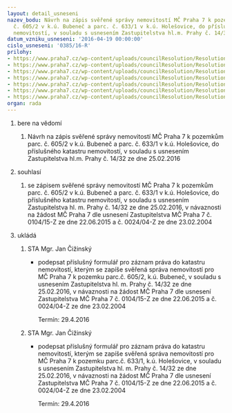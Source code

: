 ```yaml
---
layout: detail_usneseni
nazev_bodu: Návrh na zápis svěřené správy nemovitostí MČ Praha 7 k pozemkům parc.
  č. 605/2 v k.ú. Bubeneč a parc. č. 633/1 v k.ú. Holešovice, do příslušného katastru
  nemovitostí, v souladu s usnesením Zastupitelstva hl.m. Prahy č. 14/32 ze dne 25.02.2016
datum_vzniku_usneseni: '2016-04-19 00:00:00'
cislo_usneseni: '0385/16-R'
prilohy:
- https://www.praha7.cz/wp-content/uploads/councilResolution/Resolutions/27585/export/DZ_63316052~47388.doc
- https://www.praha7.cz/wp-content/uploads/councilResolution/Resolutions/27585/export/02_usneseni_ZHMP_c_14_32_ze_dne_2016_02_25~47387.pdf
- https://www.praha7.cz/wp-content/uploads/councilResolution/Resolutions/27585/export/03_763~47386.pdf
- https://www.praha7.cz/wp-content/uploads/councilResolution/Resolutions/27585/export/04_63316052~47385.pdf
- https://www.praha7.cz/wp-content/uploads/councilResolution/Resolutions/27585/export/04_navrh_na_zapis_zaznamem_pozemky_633_1_HOL~47384.doc
- https://www.praha7.cz/wp-content/uploads/councilResolution/Resolutions/27585/export/05_navrh_na_zapis_zaznamem_pozemky_605_2_BUB~47383.doc
- https://www.praha7.cz/wp-content/uploads/councilResolution/Resolutions/27585/export/export~299576.pdf
organ: rada
---
```

<ol class="urzList_view" id="urzList">
<li id="" class="urzClass1"><span name="1">bere na vědomí</span> 
<ol class="urzOlClass">
<li id="" class="urzClass2" style="TEXT-ALIGN: left"><span><p>Návrh na zápis svěřené správy nemovitostí MČ Praha 7 k pozemkům parc. č. 605/2 v k.ú. Bubeneč a parc. č. 633/1 v k.ú. Holešovice, do příslušného katastru nemovitostí, v souladu s usnesením Zastupitelstva hl.m. Prahy č. 14/32 ze dne 25.02.2016</p></span></li></ol></li>
<li id="" class="urzClass1"><span name="26">souhlasí</span> 
<ol class="urzOlClass">
<li id="" class="urzClass2" style="TEXT-ALIGN: left"><span><p>se zápisem svěřené správy nemovitostí MČ Praha 7 k pozemkům parc. č. 605/2 v k.ú. Bubeneč a parc. č. 633/1 v k.ú. Holešovice, do příslušného katastru nemovitostí, v souladu s usnesením Zastupitelstva hl. m. Prahy č. 14/32 ze dne 25.02.2016, v návaznosti na žádost MČ Praha 7 dle usnesení Zastupitelstva MČ Praha 7 č. 0104/15-Z ze dne 22.06.2015 a č. 0024/04-Z ze dne 23.02.2004<br></p></span></li></ol></li><li class="urzClass1" id="urzUkoly"><span name="1">ukládá</span><ol class="urzOlClass"><li class="urzClass2"><span><p>STA Mgr. Jan Čižinský</p></span><ul class="urzUlClass"><li class="urzClass3"><span><p>podepsat příslušný formulář pro záznam práva do katastru nemovitostí, kterým se zapíše svěřená správa nemovitostí pro MČ Praha 7 k pozemku parc.č. 605/2, k.ú. Bubeneč, v souladu s usnesením Zastupitelstva hl. m. Prahy č. 14/32 ze dne 25.02.2016, v návaznosti na žádost MČ Praha 7 dle usnesení Zastupitelstva MČ Praha 7 č. 0104/15-Z ze dne 22.06.2015 a č. 0024/04-Z ze dne 23.02.2004</p></span><span class="urzUkolTermin">  Termín:&nbsp;29.4.2016</span></li></ul></li><li class="urzClass2"><span><p>STA Mgr. Jan Čižinský</p></span><ul class="urzUlClass"><li class="urzClass3"><span><p>podepsat příslušný formulář pro záznam práva do katastru nemovitostí, kterým se zapíše svěřená správa nemovitostí pro MČ Praha 7 k pozemku parc.č. 633/1, k.ú. Holešovice, v souladu s usnesením Zastupitelstva hl. m. Prahy č. 14/32 ze dne 25.02.2016, v návaznosti na žádost MČ Praha 7 dle usnesení Zastupitelstva MČ Praha 7 č. 0104/15-Z ze dne 22.06.2015 a č. 0024/04-Z ze dne 23.02.2004</p></span><span class="urzUkolTermin">  Termín:&nbsp;29.4.2016</span></li></ul></li></ol></li>
</ol>